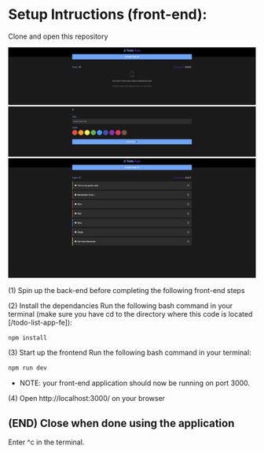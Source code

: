 # Setup Intructions (front-end):
Clone and open this repository

![alt text](todo-app-view-1.png) ![alt text](todo-app-view-2.png) ![alt text](todo-app-view-3.png)

(1) Spin up the back-end before completing the following front-end steps 

(2) Install the dependancies 
Run the following bash command in your terminal (make sure you have cd to the directory where this code is located [/todo-list-app-fe]):
```bash
npm install
```

(3) Start up the frontend
Run the following bash command in your terminal:
```bash
npm run dev
```

- NOTE: your front-end application should now be running on port 3000.

(4) Open http://localhost:3000/ on your browser



## (END) Close when done using the application
Enter ^c in the terminal.